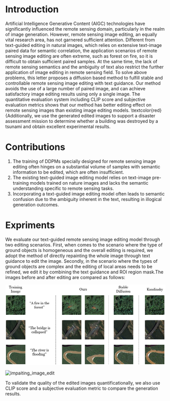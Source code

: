 
# Introduction
Artificial Intelligence Generative Content (AIGC) technologies have significantly influenced the remote sensing domain, particularly in the realm of image generation. However, remote sensing image editing, an equally vital research area, has not garnered sufficient attention. Different from text-guided editing in natural images, which relies on extensive text-image paired data for semantic correlation, the application scenarios of remote sensing image editing are often extreme, such as forest on fire, so it is difficult to obtain sufficient paired samples. At the same time, the lack of remote sensing semantics and the ambiguity of text also restrict the further application of image editing in remote sensing field. To solve above problems, this letter proposes a diffusion based method to fulfill stable and controllable remote sensing image editing with text guidance. Our method avoids the use of a large number of paired image, and can achieve satisfactory image editing results using only a single image. The quantitative evaluation system including CLIP score and subjective evaluation metrics shows that our method has better editing effect on remote sensing images than existing image editing models. \textcolor{red}{Additionally, we use the generated edited images to support a disaster assessment mission to determine whether a building was destroyed by a tsunami and obtain excellent experimental results. 

# Contributions
1. The training of DDPMs specially designed for remote sensing image editing often hinges on a substantial volume of samples with semantic information to be edited, which are often insufficient.
2. The existing text-guided image editing model relies on text-image pre-training models trained on nature images and lacks the semantic understanding specific to remote sensing tasks.
3. Incorporating a text-guided image editing model often leads to semantic confusion due to the ambiguity inherent in the text, resulting in illogical generation outcomes.

# Expriments
We evaluate our text-guided remote sensing image editing model through two editing scenarios. First, when comes to the scenario where the type of ground objects is homogeneous and the overall editing is required, we adopt the method of directly repainting the whole image through text guidance to edit the image. Secondly, in the scenario where the types of ground objects are complex and the editing of local areas needs to be refined, we edit it by combining the text guidance and ROI region mask.The images before and after editing are compared as follows:

![full_image_edit](/asserts/full_image_edit.png)

![impaiting_image_edit](/asserts/impaiting_image_edit.png)

To validate the quality of the edited images quantificationally, we also use CLIP score and a subjective evaluation metric to compare the generation results.
